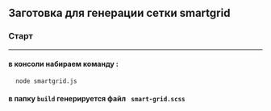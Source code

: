 ## Заготовка для генерации сетки smartgrid


### Старт 
***
#### в консоли набираем команду : 
```  node smartgrid.js```

#### в папку `build` генерируется файл ``` smart-grid.scss``` 

